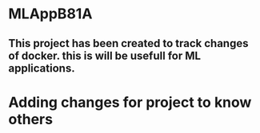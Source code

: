 # MLAppB81A
## This project has been created to track changes of docker. this is will be usefull for ML applications.


# Adding changes for project to know others
